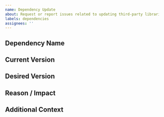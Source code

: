 ```yaml
---
name: Dependency Update
about: Request or report issues related to updating third-party libraries
labels: dependencies
assignees: ''
---
```


## Dependency Name

<!-- What dependency needs updating? -->

## Current Version

<!-- What version are you using? -->

## Desired Version

<!-- What version do you want to update to? -->

## Reason / Impact

<!-- Why is this update needed? -->

## Additional Context

<!-- Any other information, links, or context that might help. -->
